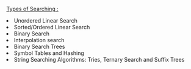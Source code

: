 <ins>Types of Searching : </ins>
<li>Unordered Linear Search</li>
<li>Sorted/Ordered Linear Search</li>
<li>Binary Search</li>
<li>Interpolation search</li>
<li>Binary Search Trees </li>
<li>Symbol Tables and Hashing</li>
<li>String Searching Algorithms: Tries, Ternary Search and Suffix Trees</li>

